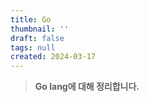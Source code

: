 ```yaml
---
title: Go
thumbnail: ''
draft: false
tags: null
created: 2024-03-17
---
```



 > 
 > **Go lang에 대해 정리합니다.**
